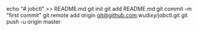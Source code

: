 echo "# jobctl" >> README.md
git init
git add README.md
git commit -m "first commit"
git remote add origin git@github.com:wudixy/jobctl.git
git push -u origin master